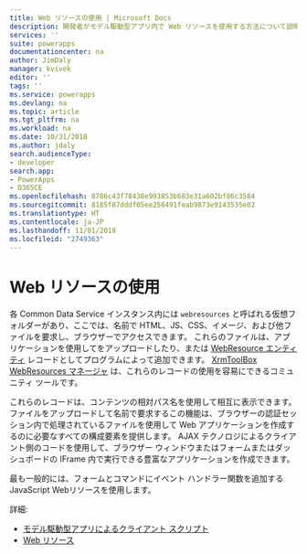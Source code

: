 ```yaml
---
title: Web リソースの使用 | Microsoft Docs
description: 開発者がモデル駆動型アプリ内で Web リソースを使用する方法について説明します。
services: ''
suite: powerapps
documentationcenter: na
author: JimDaly
manager: kvivek
editor: ''
tags: ''
ms.service: powerapps
ms.devlang: na
ms.topic: article
ms.tgt_pltfrm: na
ms.workload: na
ms.date: 10/31/2018
ms.author: jdaly
search.audienceType:
- developer
search.app:
- PowerApps
- D365CE
ms.openlocfilehash: 8786c43f78438e993853b683e31a602bf86c3584
ms.sourcegitcommit: 8185f87dddf05ee256491feab9873e9143535e02
ms.translationtype: HT
ms.contentlocale: ja-JP
ms.lasthandoff: 11/01/2019
ms.locfileid: "2749363"
---
```

# <a name="use-web-resources"></a>Web リソースの使用

各 Common Data Service インスタンス内には `webresources` と呼ばれる仮想フォルダーがあり、ここでは、名前で HTML、JS、CSS、イメージ、および他ファイルを要求し、ブラウザーでアクセスできます。 これらのファイルは、アプリケーションを使用してをアップロードしたり、または [WebResource エンティティ](../common-data-service/reference/entities/webresource.md) レコードとしてプログラムによって追加できます。 [XrmToolBox WebResources マネージャ](https://www.xrmtoolbox.com/plugins/MsCrmTools.WebResourcesManager/) は、これらのレコードの使用を容易にできるコミュニティ ツールです。

これらのレコードは、コンテンツの相対パス名を使用して相互に表示できます。 ファイルをアップロードして名前で要求するこの機能は、ブラウザーの認証セッション内で処理されているファイルを使用して Web アプリケーションを作成するのに必要なすべての構成要素を提供します。 AJAX テクノロジによるクライアント側のコードを使用して、ブラウザー ウィンドウまたはフォームまたはダッシュボードの IFrame 内で実行できる豊富なアプリケーションを作成できます。 

最も一般的には、フォームとコマンドにイベント ハンドラー関数を追加する JavaScript Webリソースを使用します。

詳細:
- [モデル駆動型アプリによるクライアント スクリプト](client-scripting.md)
- [Web リソース](/dynamics365/customer-engagement/developer/web-resources)
